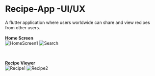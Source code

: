 # Recipe-App -UI/UX

A flutter application where users worldwide can share and view recipes from other users.
<br><br>
**Home Screen** 
<br>
![HomeScreen1](https://user-images.githubusercontent.com/59509542/146676257-93ea9f7f-dbe3-464a-907d-6e5e93a81ccb.JPG) ![Search](https://user-images.githubusercontent.com/59509542/146676253-80e85c2c-ce55-4011-9422-097fd75b157d.JPG)

<br><br>
**Recipe Viewer**
<br>
![Recipe1](https://user-images.githubusercontent.com/59509542/146676258-999c82e2-5a13-420b-9e64-2e83afa30f83.JPG) ![Recipe2](https://user-images.githubusercontent.com/59509542/146676261-73b2a9d2-b11a-4ad1-be93-ccfecfae6386.JPG)



